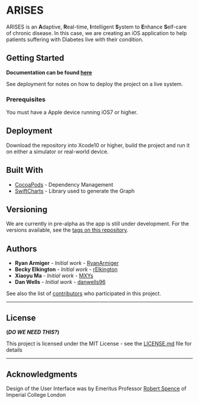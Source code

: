# ARISES

ARISES is an **A**daptive, **R**eal-time, **I**ntelligent **S**ystem to **E**nhance **S**elf-care of chronic disease. In this case, we are creating an iOS application to help patients suffering with Diabetes live with their condition.

## Getting Started

**Documentation can be found [here](https://danwells96.github.io/ARISES)**

See deployment for notes on how to deploy the project on a live system.

### Prerequisites

You must have a Apple device running iOS7 or higher.

## Deployment

Download the repository into Xcode10 or higher, build the project and run it on either a simulator or real-world device.

## Built With

* [CocoaPods](https://cocoapods.org/) - Dependency Management
* [SwiftCharts](https://github.com/i-schuetz/SwiftCharts) - Library used to generate the Graph

## Versioning

We are currently in pre-alpha as the app is still under development. For the versions available, see the [tags on this repository](https://github.com/danwells96/ARISES/tags). 

## Authors

* **Ryan Armiger** - *Initial work* - [RyanArmiger](https://github.com/RyanArmiger)
* **Becky Elkington** - *Initial work* - [rElkington](https://github.com/rElkington)
* **Xiaoyu Ma** - *Initial work* - [MXYs](https://github.com/MXYs)
* **Dan Wells** - *Initial work* - [danwells96](https://github.com/danwells96)

See also the list of [contributors](https://github.com/danwells96/ARISES/contributors) who participated in this project.

---
## License
**(*DO WE NEED THIS?*)**

This project is licensed under the MIT License - see the [LICENSE.md](LICENSE.md) file for details

---
## Acknowledgments

Design of the User Interface was by Emeritus Professor [Robert Spence](https://www.imperial.ac.uk/people/r.spence) of Imperial College London
